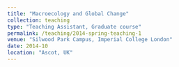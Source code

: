 ```yaml
---
title: "Macroecology and Global Change"
collection: teaching
type: "Teaching Assistant, Graduate course"
permalink: /teaching/2014-spring-teaching-1
venue: "Silwood Park Campus, Imperial College London"
date: 2014-10
location: "Ascot, UK"
---
```


